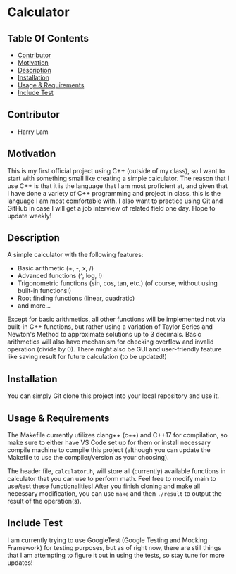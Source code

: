 # Calculator

## Table Of Contents
-  [Contributor](#contributor)
-  [Motivation](#motivation)
-  [Description](#description)
-  [Installation](#installation)
-  [Usage & Requirements](#usage--requirements)
-  [Include Test](#include-test)


## Contributor
-  Harry Lam

## Motivation

This is my first official project using C++ (outside of my class), so I want to start with something small like creating a simple calculator. The reason that I use C++ is that it is the language that I am most proficient at, and given that I have done a variety of C++ programming and project in class, this is the language I am most comfortable with. I also want to practice using Git and GitHub in case I will get a job interview of related field one day. Hope to update weekly!

## Description
A simple calculator with the following features:

-  Basic arithmetic (+, -, x, /)
-  Advanced functions (^, log, !)
-  Trigonometric functions (sin, cos, tan, etc.) (of course, without using built-in functions!)
-  Root finding functions (linear, quadratic)
-  and more...

Except for basic arithmetics, all other functions will be implemented not via built-in C++ functions, but rather using a variation of Taylor Series and Newton's Method to approximate solutions up to 3 decimals. Basic arithmetics will also have mechanism for checking overflow and invalid operation (divide by 0). There might also be GUI and user-friendly feature like saving result for future calculation (to be updated!)

## Installation

You can simply Git clone this project into your local repository and use it.

## Usage & Requirements

The Makefile currently utilizes clang++ (c++) and C++17 for compilation, so make sure to either have VS Code set up for them or install necessary compile machine to compile this project (although you can update the Makefile to use the compiler/version as your choosing). 

The header file, `calculator.h`, will store all (currently) available functions in calculator that you can use to perform math. Feel free to modify main to use/test these functionalities!
After you finish cloning and make all necessary modification, you can use `make` and then `./result` to output the result of the operation(s).

## Include Test

I am currently trying to use GoogleTest (Google Testing and Mocking Framework) for testing purposes, but as of right now, there are still things that I am attempting to figure it out in using the tests, so stay tune for more updates!




